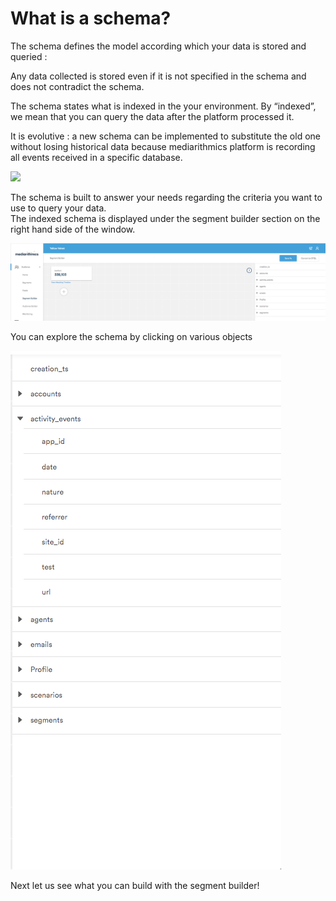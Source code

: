 # What is a schema?

The schema defines the model according which your data is stored and queried :

Any data collected is stored even if it is not specified in the schema and does not contradict the schema. 

The schema states what is indexed in the your environment. By “indexed”, we mean that you can query the data after the platform processed it.

It is evolutive : a new schema can be implemented to substitute the old one without losing historical data because mediarithmics platform is recording all events received in a specific database.

![](https://lh3.googleusercontent.com/00f6edmAR22cE0fu83tvoDogkQXgvwBcE5rcO92Y9FzEMrOHpJxksrKtyLHVByrMGhQst0QJN4GmMSb2SBGDUBswttWWsVNtqRvB0M5ASQDKPl4gRJhxLUB55V5nVg)

The schema is built to answer your needs regarding the criteria you want to use to query your data.  
The indexed schema is displayed under the segment builder section on the right hand side of the window. 

![](../.gitbook/assets/image%20%2836%29.png)

You can explore the schema by clicking on various objects

![](../.gitbook/assets/image%20%2837%29.png)

Next let us see what you can build with the segment builder!

